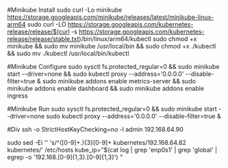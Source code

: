 #Minikube Install
sudo curl -Lo minikube https://storage.googleapis.com/minikube/releases/latest/minikube-linux-arm64
sudo curl -LO https://storage.googleapis.com/kubernetes-release/release/$(curl -s https://storage.googleapis.com/kubernetes-release/release/stable.txt)/bin/linux/arm64/kubectl
sudo chmod +x minikube && sudo mv minikube /usr/local/bin && sudo chmod +x ./kubectl && sudo mv ./kubectl /usr/local/bin/kubectl

#Minikube Configure
sudo sysctl fs.protected_regular=0 && sudo minikube start --driver=none && sudo kubectl proxy --address='0.0.0.0' --disable-filter=true &
sudo minikube addons enable metrics-server && sudo minikube addons enable dashboard && sudo minikube addons enable ingress

#Minikube Run
sudo sysctl fs.protected_regular=0 && sudo minikube start --driver=none 
sudo kubectl proxy --address='0.0.0.0' --disable-filter=true &


#Div
ssh -o StrictHostKeyChecking=no -l admin 192.168.64.90 

sudo sed -Ei '' 's/^([0-9]+\.){3}[0-9]+ kubernetes/192.168.64.82 kubernetes/' /etc/hosts
kube_ip="$(cat log | grep 'enp0s1' | grep 'global'  | egrep -o '192.168.[0-9]{1,3}\.[0-9]{1,3}') "


